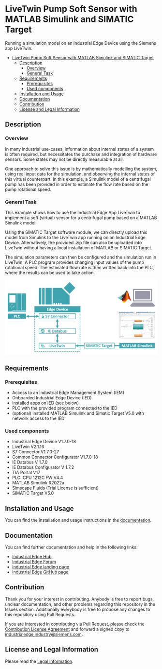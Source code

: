 # LiveTwin Pump Soft Sensor with MATLAB Simulink and SIMATIC Target

Running a simulation model on an Industrial Edge Device using the Siemens app LiveTwin.

- [LiveTwin Pump Soft Sensor with MATLAB Simulink and SIMATIC Target](#livetwin-pump-soft-sensor-with-matlab-simulink-and-simatic-target)
  - [Description](#description)
    - [Overview](#overview)
    - [General Task](#general-task)
  - [Requirements](#requirements)
    - [Prerequisites](#prerequisites)
    - [Used components](#used-components)
  - [Installation and Usage](#installation-and-usage)
  - [Documentation](#documentation)
  - [Contribution](#contribution)
  - [License and Legal Information](#license-and-legal-information)

## Description

### Overview

In many industrial use-cases, information about internal states of a system is often required, but necessitates the purchase and integration of hardware sensors. Some states may not be directly measurable at all.

One approach to solve this issue is by mathematically modelling the system, using real input data for the simulation, and observing the internal states of this virtual counterpart. In this example, a Simulink model of a centrifugal pump has been provided in order to estimate the flow rate based on the pump rotational speed.


### General Task

This example shows how to use the Industrial Edge App LiveTwin to implement a soft (virtual) sensor for a centrifugal pump based on a MATLAB Simulink model.

Using the SIMATIC Target software module, we can directly upload this model from Simulink to the LiveTwin app running on an Industrial Edge Device. Alternatively, the provided .zip file can also be uploaded into LiveTwin without having a local installation of MATLAB or SIMATIC Target.

The simulation parameters can then be configured and the simulation run in LiveTwin. A PLC program provides changing input values of the pump rotational speed. The estimated flow rate is then written back into the PLC, where the results can be used to take action.


![architecture](/docs/graphics/architecture.png)

## Requirements

### Prerequisites

* Access to an Industrial Edge Management System (IEM)
* Onboarded Industrial Edge Device (IED)
* Installed apps on IED (see below)
* PLC with the provided program connected to the IED
* (optional) Installed MATLAB Simulink and Simatic Target V5.0 with network access to the IED

### Used components

* Industrial Edge Device V1.7.0-18
* LiveTwin V2.1.16
* S7 Connector V1.7.0-27
* Common Connector Configurator V1.7.0-18
* IE Databus V 1.7.0
* IE Databus Configurator V 1.7.2
* TIA Portal V17
* PLC: CPU 1212C FW V4.4
* MATLAB Simulink R2022a
* Simscape Fluids (Trial License is sufficient)
* SIMATIC Target V5.0

## Installation and Usage

You can find the installation and usage instructions in the [documentation](docs/Documentation.md).

## Documentation

You can find further documentation and help in the following links:

* [Industrial Edge Hub](https://iehub.eu1.edge.siemens.cloud/#/documentation)
* [Industrial Edge Forum](https://www.siemens.com/industrial-edge-forum)
* [Industrial Edge landing page](https://new.siemens.com/global/en/products/automation/topic-areas/industrial-edge/simatic-edge.html)
* [Industrial Edge GitHub page](https://github.com/industrial-edge)

## Contribution

Thank you for your interest in contributing. Anybody is free to report bugs, unclear documentation, and other problems regarding this repository in the Issues section.
Additionally everybody is free to propose any changes to this repository using Pull Requests.

If you are interested in contributing via Pull Request, please check the [Contribution License Agreement](Siemens_CLA_1.1.pdf) and forward a signed copy to [industrialedge.industry@siemens.com](mailto:industrialedge.industry@siemens.com?subject=CLA%20Agreement%20Industrial-Edge).

## License and Legal Information

Please read the [Legal information](LICENSE.txt).


